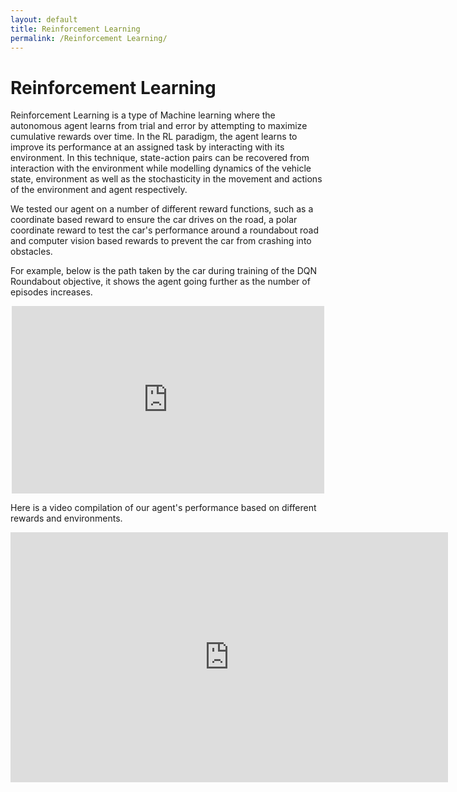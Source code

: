 ```yaml
---
layout: default
title: Reinforcement Learning
permalink: /Reinforcement Learning/
---
```


# Reinforcement Learning

Reinforcement Learning is a type of Machine learning where the autonomous agent learns from trial and error by attempting to maximize cumulative rewards over time. In the RL paradigm, the agent learns to improve its performance at an assigned task by interacting with its environment. In this technique, state-action pairs can be recovered from interaction with the environment while modelling dynamics of the vehicle state, environment as well as the stochasticity in the movement and actions of the environment and agent respectively.

We tested our agent on a number of different reward functions, such as a coordinate based reward to ensure the car drives on the road, a polar coordinate reward to test the car's performance around a roundabout road and computer vision based rewards to prevent the car from crashing into obstacles.

For example, below is the path taken by the car during training of the DQN Roundabout objective, it shows the agent going further as the number of episodes increases.

<div align="center"><iframe width="500" height="300" src="https://drive.google.com/file/d/12NUFDWdM5Hf_AiRWUpoGHWNDT-jdlwix/preview" frameborder="0" allow="accelerometer; autoplay; encrypted-media; gyroscope; picture-in-picture" allowfullscreen></iframe></div>



Here is a video compilation of our agent's performance based on different rewards and environments.


<iframe width="700" height="400" src="https://drive.google.com/file/d/1tbRvZnJCk1rearyCT5bVf04Apvfsmj_9/preview" frameborder="0" allow="accelerometer; autoplay; encrypted-media; gyroscope; picture-in-picture" allowfullscreen></iframe>
